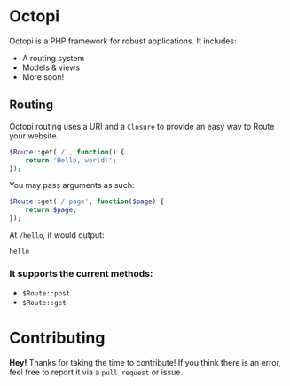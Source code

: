 # Octopi
Octopi is a PHP framework for robust applications.  It includes:

- A routing system
- Models & views
- More soon!

## Routing
Octopi routing uses a URI and a `Closure` to provide an easy way to Route your website.

```php
$Route::get('/', function() {
    return 'Hello, world!';
});
```

You may pass arguments as such:

```php
$Route::get('/:page', function($page) {
    return $page;
});
```

At `/hello`, it would output:
```
hello
```

### It supports the current methods:
- `$Route::post`
- `$Route::get`

# Contributing
**Hey!**  Thanks for taking the time to contribute!  If you think there is an error, feel free to report it via a `pull request` or issue.